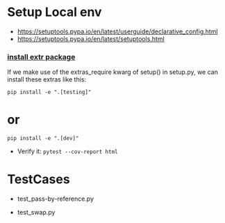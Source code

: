 
# Setup Local env

* https://setuptools.pypa.io/en/latest/userguide/declarative_config.html
* https://setuptools.pypa.io/en/latest/setuptools.html

### [install extr package](https://github.com/Lightning-AI/lightning/issues/2654)
If we make use of the extras_require kwarg of setup() in setup.py, we can install these extras like this:
```
pip install -e ".[testing]"
```
# or
```
pip install -e ".[dev]"
```

- Verify it: `pytest --cov-report html`


# TestCases

- test_pass-by-reference.py

- test_swap.py 
